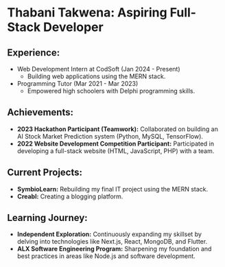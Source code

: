 #  Thabani Takwena: Aspiring Full-Stack Developer

## Experience:

* Web Development Intern at CodSoft (Jan 2024 - Present)
    * Building web applications using the MERN stack.
* Programming Tutor (Mar 2021 - Mar 2023)
    * Empowered high schoolers with Delphi programming skills.

## Achievements:

* **2023 Hackathon Participant (Teamwork):** Collaborated on building an AI Stock Market Prediction system (Python, MySQL, TensorFlow).
* **2022 Website Development Competition Participant:** Participated in developing a full-stack website (HTML, JavaScript, PHP) with a team.

## Current Projects:

* **SymbioLearn:** Rebuilding my final IT project using the MERN stack.
* **Creabl:** Creating a blogging platform.

## Learning Journey:

* **Independent Exploration:** Continuously expanding my skillset by delving into technologies like Next.js, React, MongoDB, and Flutter.
* **ALX Software Engineering Program:** Sharpening my foundation and best practices in areas like Node.js and software development.
